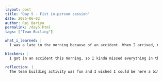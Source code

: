 ```yaml
---
layout: post
title: "Day 5 - Fist in-person session"
date: 2025-06-02
author: Raj Bariya
permalink: /day5.html
tags: ["Team Builing"]

what_i_learned: |
  I was a late in the morning because of an accident. When I arrived, my team was working on a fun task for team building. The task was fun and we definitely got to know each other more.

blockers: |
  I got in an accident this morning, so I kinda missed everything in the morning.

reflection: |
  The team building activity was fun and I wished I could be here a bit earlier.
---
```

